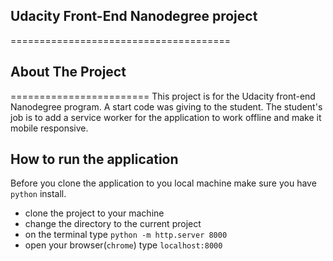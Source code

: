 ## Udacity Front-End Nanodegree project
======================================
## About The Project
========================
This project is for the Udacity front-end Nanodegree program. A start code was giving to the student. The student's job is to add a service worker for the application to work offline and make it mobile responsive.

## How to run the application
Before you clone the application to you local machine make sure you have `python` install.

* clone the project to your machine
* change the directory to the current project
* on the terminal type `python -m http.server 8000`
* open your browser(`chrome`) type `localhost:8000`
